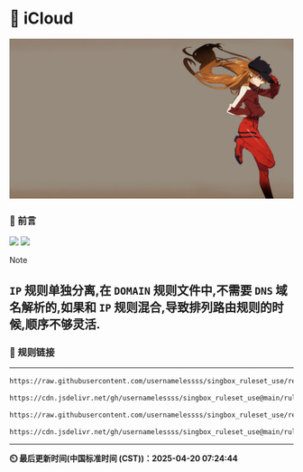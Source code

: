 
# 🧸 iCloud
![](https://raw.githubusercontent.com/usernamelessss/picture-bed/main/images/202504042256831.jpg)
### 📣 前言
![](https://shields.io/badge/-移除重复规则-ff69b4) ![](https://shields.io/badge/-IP&nbsp;规则单独存放不与&nbsp;DOMAIN&nbsp;等混合-green)
> [!NOTE]
**`IP` 规则单独分离,在 `DOMAIN` 规则文件中,不需要 `DNS` 域名解析的,如果和 `IP` 规则混合,导致排列路由规则的时候,顺序不够灵活.**
---

###  🔗 规则链接
---

```url
https://raw.githubusercontent.com/usernamelessss/singbox_ruleset_use/refs/heads/main/rule/iCloud/iCloud_No_IP.json
```

```url
https://cdn.jsdelivr.net/gh/usernamelessss/singbox_ruleset_use@main/rule/iCloud/iCloud_No_IP.json
```

```url
https://raw.githubusercontent.com/usernamelessss/singbox_ruleset_use/refs/heads/main/rule/iCloud/iCloud_No_IP.srs
```

```url
https://cdn.jsdelivr.net/gh/usernamelessss/singbox_ruleset_use@main/rule/iCloud/iCloud_No_IP.srs
```

---
**⏲️ 最后更新时间(中国标准时间 (CST))：2025-04-20 07:24:44**